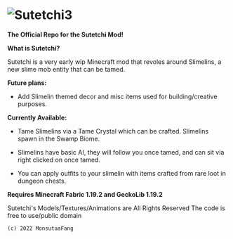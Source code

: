 # ![Sutetchi3](https://user-images.githubusercontent.com/117858041/205717785-18a6f5dd-f3e0-479f-9179-beafcd9d492d.png)


**The Official Repo for the Sutetchi Mod!**

**What is Sutetchi?**

Sutetchi is a very early wip Minecraft mod that revoles around Slimelins, a new slime mob entity that can be tamed.

**Future plans:**

* Add Slimelin themed decor and misc items used for building/creative purposes.

**Currently Available:**

* Tame Slimelins via a Tame Crystal which can be crafted. Slimelins spawn in the Swamp Biome.

* Slimelins have basic AI, they will follow you once tamed, and can sit via right clicked on once tamed.

* You can apply outfits to your slimelin with items crafted from rare loot in dungeon chests.

**Requires Minecraft Fabric 1.19.2 and GeckoLib 1.19.2**

Sutetchi's Models/Textures/Animations are All Rights Reserved
The code is free to use/public domain

    (c) 2022 MonsutaaFang
